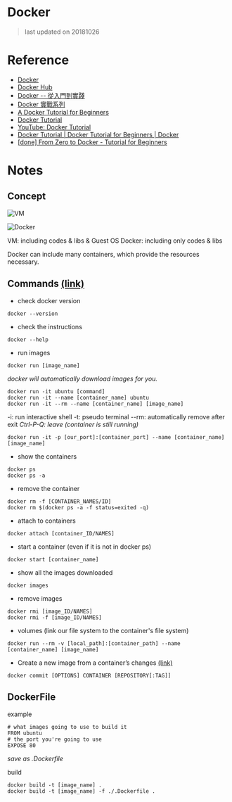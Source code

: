 Docker
===
> last updated on 20181026
# Reference
* [Docker](https://www.docker.com/)
* [Docker Hub](https://hub.docker.com/)
* [Docker -- 從入門到實踐](https://philipzheng.gitbooks.io/docker_practice/)
* [Docker 實戰系列](https://larrylu.blog/step-by-step-dockerize-your-app-ecd8940696f4)
* [A Docker Tutorial for Beginners](https://docker-curriculum.com/)
* [Docker Tutorial](https://www.tutorialspoint.com/docker/)
* [YouTube: Docker Tutorial](https://www.youtube.com/watch?v=pGYAg7TMmp0&list=PLoYCgNOIyGAAzevEST2qm2Xbe3aeLFvLc)
* [Docker Tutorial | Docker Tutorial for Beginners | Docker](https://www.youtube.com/watch?v=VlSW-tztsvM)
* [[done] From Zero to Docker - Tutorial for Beginners](https://www.youtube.com/watch?v=JprTjTViaEA)
# Notes
## Concept
![VM](https://blog.gtwang.org/wp-content/uploads/2017/06/virtual-machine-20170625-1.png)

![Docker](https://blog.gtwang.org/wp-content/uploads/2017/06/docker-container-20170625-1.png)

VM: including codes & libs & Guest OS
Docker: including only codes & libs

Docker can include many containers, which provide the resources necessary.
## Commands [(link)](https://docs.docker.com/engine/reference/commandline/docker/)
- check docker version
``` shell
docker --version
```
- check the instructions
``` shell
docker --help
```
- run images
``` shell
docker run [image_name]
```
*docker will automatically download images for you.*
```shell
docker run -it ubuntu [command]
docker run -it --name [container_name] ubuntu
docker run -it --rm --name [container_name] [image_name]
```
-i: run interactive shell
-t: pseudo terminal
--rm: automatically remove after exit
*Ctrl-P-Q: leave (container is still running)*
```shell
docker run -it -p [our_port]:[container_port] --name [container_name] [image_name]
```
- show the containers
```shell
docker ps
docker ps -a
```
- remove the container
```shell
docker rm -f [CONTAINER_NAMES/ID]
docker rm $(docker ps -a -f status=exited -q)
```

-  attach to containers
```shell
docker attach [container_ID/NAMES]
```
- start a container (even if it is not in docker ps)
```shell
docker start [container_name]
```
- show all the images downloaded
```shell
docker images
```

- remove images
```shell
docker rmi [image_ID/NAMES]
docker rmi -f [image_ID/NAMES]
```

- volumes (link our file system to the container's file system)
```shell
docker run --rm -v [local_path]:[container_path] --name [container_name] [image_name]
```

- Create a new image from a container’s changes [(link)](https://docs.docker.com/engine/reference/commandline/commit/#commit-a-container)
```shell
docker commit [OPTIONS] CONTAINER [REPOSITORY[:TAG]]
```

## DockerFile
example
```dockerfile=
# what images going to use to build it
FROM ubuntu
# the port you're going to use
EXPOSE 80 
```
*save as .Dockerfile*

build
```shell
docker build -t [image_name] .
docker build -t [image_name] -f ./.Dockerfile .
```